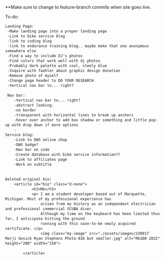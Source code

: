 **Make sure to change to feature-branch commits when site goes live.

To-do:

    Landing Page:
     -Make landing page into a proper landing page
     -Link to bike service blog
     -link to coding blog
     -link to endurance training blog.. maybe make that one anonymous somewhere else
     -Find a way to include DJ's photos
     -Find colors that work well with dj photos
     -Probably dark palette with cool, steely blue 
     -Inquire with Taehler about graphic design donation
     -Remove photo of myself 
     -Change page header to DO YOUR RESEARCH
     -Vertical nav bar to... right? 

     Nav bar:
        -Vertical nav bar to... right?
        -abstract looking. 
        -no border
        -transparent with horizontal lines to break up anchors
        -hover over anchor to add box shadow or something and little pop-up with drop down if more options 
        -
    Service blog:
        -Link to DWS online shop
        -DWS badge?
        -Nav bar on side
        -Create database with bike service information??
        -Link to affiliates page
        -Work on subtitle


    Deleted original bio:
        <article id="bio" class="d-none">
                <h3>Me</h3>
                <p>	I am a student developer based out of Marquette, Michigan. Most of my professional experience has
                    arisen from my history as an independent electrician and professional commercial SCUBA diver.
                    Although my time on the keyboard has been limited thus far, I anticipate hitting the ground 
                    running with this soon-to-be newly acquired certificate. </p>
                    <img class="my-image" src="./assets/images/220917 Marji Gesick Ryan Stephens Photo-826 but smaller.jpg" alt="MG100 2022" height="200" width="150"> 
            
            </article>